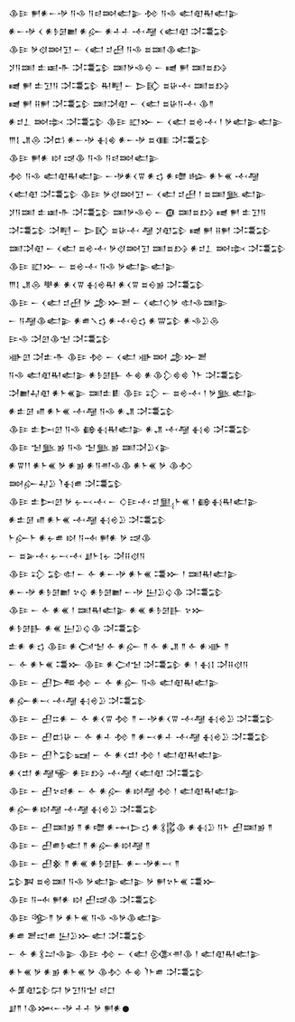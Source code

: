 <div class='block'>
<div class='line'>𒆠𒄿 𒂍𒀭𒀸𒋩 𒀀𒈾 𒀀𒁀𒇷𒅗𒉌 𒁵 𒀀𒈾 𒅗𒊏𒊑𒅗𒉌</div>
<div class='line'>𒀭𒀸𒋩 𒌋 𒀭𒊩𒌆𒆤 𒀭𒅎 𒀭𒈦𒈦 𒋾𒆷 𒌋𒅗𒊏 𒋫𒃮𒁉</div>
<div class='line'>𒆠𒄿 𒃻𒋼𒇷𒋛 𒀸 𒌋𒅗 𒄑𒍎 𒀀𒈾 𒊺𒌅𒆠𒅗𒉌</div>
<div class='line'>𒋡𒀀𒌅 𒉺𒀜𒋥 𒋫𒃮𒁉 𒌅𒃻𒈾𒀪 𒀸 𒉠 𒂍 𒌅𒊺𒋳</div>
<div class='line'>𒉠 𒂍 𒉺𒋛𒀀 𒋫𒃮𒁉 𒊑𒋃 𒀸 𒆕𒃼 𒊺𒄩𒋾 𒌅𒊺𒋳</div>
<div class='line'>𒉠 𒂍 𒍝𒂍 𒋫𒃮𒁉 𒌅𒋫𒊏 𒀸 𒌋𒅗 𒊺𒄩𒀀𒋾 𒆠𒈫</div>
<div class='line'>𒀭𒄑𒁇 𒇷𒇸 𒋫𒃮𒁉 𒆠𒄿 𒊬𒁍 𒀸 𒌋𒅗 𒊺𒄴𒋾 𒁹 𒃻𒅗𒉌𒅗𒉌</div>
<div class='line'>𒐈𒋙 𒂗𒁲 𒋫𒆗 𒀭𒀸𒋩 𒈬𒄯 𒀭𒀸𒋩 𒊺𒈪 𒋫𒃮𒁉</div>
<div class='line'>𒆠𒄿 𒂍𒀭 𒊭 𒀏𒆠 𒀀𒈾 𒀀𒁀𒇷𒅗𒉌</div>
<div class='line'>𒁵 𒀀𒈾 𒅗𒊏𒊑𒅗𒉌 𒀸𒋩𒀭𒌋𒐊 𒀭𒌓 𒀭𒈩 𒈗 𒀭𒈨𒌍 𒋾𒆷</div>
<div class='line'>𒌋𒅗𒊏 𒋫𒃮𒁉 𒆠𒄿 𒃻𒋼𒇷𒋛 𒀸 𒌋𒅗 𒄑𒍎 𒁹 𒊺𒌅𒆥𒅗𒉌</div>
<div class='line'>𒋡𒀀𒌅 𒉺𒀜𒋥 𒋫𒃮𒁉 𒌅𒃻𒈾𒀪 𒀸 𒁈 𒌅𒊺𒋳 𒉠 𒂍 𒉺𒋛𒀀</div>
<div class='line'>𒋫𒃮𒁉 𒋫𒋃 𒀸 𒆕𒃼 𒊺𒄩𒋾 𒆷 𒋡𒊏𒁉 𒉠 𒂍 𒍝𒂍 𒋫𒃮𒁉</div>
<div class='line'>𒌅𒋫𒊏 𒀸 𒌋𒅗 𒊺𒄴𒋾 𒃻𒋼𒇷𒋛 𒌅𒊺𒋳 𒀭𒄑𒁇 𒇷𒇸 𒋫𒃮𒁉</div>
<div class='line'>𒆠𒄿 𒊬𒁍 𒀸 𒊺𒄴𒋾 𒀀𒈾 𒃻𒅗𒉌𒅗𒉌</div>
<div class='line'>𒐈𒋙 𒂗𒁲 𒋧𒀭 𒀭𒌋𒐊 𒈬𒄴𒊑 𒀭𒌋𒐊 𒊺𒀪𒂊 𒋫𒃮𒁉</div>
<div class='line'>𒆠𒄿 𒀸 𒌋𒅗 𒄑𒍎 𒃻 𒂁𒁍𒍪 𒀸 𒌋𒅗𒄭𒃻 𒊕𒈾𒌅𒉌</div>
<div class='line'>𒀸 𒀀𒆷𒆠𒅗𒉌 𒀭𒌑𒃵𒌓 𒀭𒋾𒀪𒌓 𒀭𒐌𒁉 𒀭𒈾𒊒𒁲</div>
<div class='line'>𒄿𒈾 𒋫𒇻𒆠𒈠 𒋫𒃮𒁉</div>
<div class='line'>𒀝𒇻 𒋫𒉺𒋥 𒆠𒄿 𒁵 𒀸 𒌋𒅗 𒀝𒇷 𒂁𒁍𒍪</div>
<div class='line'>𒀀𒈾 𒅗𒊏𒊑𒅗𒉌 𒀭𒊩𒌆𒃲 𒅆𒄯 𒀭𒆠𒁷𒄵𒄵 𒇺𒈨 𒋫𒃮𒁉</div>
<div class='line'>𒋫𒆤𒄷𒊏 𒀭𒈨𒌍𒉌 𒌅𒉺𒀾 𒆠𒄿 𒃾 𒀸 𒊺𒄴𒋾 𒁹 𒃻𒆥𒅗𒉌</div>
<div class='line'>𒀭𒉺𒌆 𒈛 𒀭𒈨𒌍 𒋾𒆷 𒀀𒈾 𒀭𒂗 𒋫𒃮𒁉</div>
<div class='line'>𒆠𒄿 𒉺𒄖𒇻 𒀀𒈾 𒂵𒈬𒊑𒅗𒉌 𒀭𒂗 𒋾𒆷 𒈬𒄯 𒋫𒃮𒁉</div>
<div class='line'>𒆠𒄿 𒈠𒆥𒂊 𒀀𒈾 𒈠𒆥𒂊 𒌅𒋫𒊒𒌋𒉌</div>
<div class='line'>𒀭𒐊𒁹𒁹 𒀭𒈨𒌍 𒃻 𒀭𒂊 𒀭𒀀𒉣𒈾𒆠 𒀭𒈨𒌍 𒃻 𒆠𒁴</div>
<div class='line'>𒇷𒅎𒄷𒊒 𒇺𒈬𒌑 𒋫𒃮𒁉</div>
<div class='line'>𒆠𒄿 𒉺𒄖𒇻 𒃻 𒉡𒁁𒋾 𒀸 𒄭𒄿𒋾 𒄑𒅅𒈨𒌍 𒁹 𒂵𒈬𒊑𒅗𒉌</div>
<div class='line'>𒀭𒉺𒌆 𒈛 𒀭𒈨𒌍 𒋾𒆷 𒈬𒄴𒊒 𒋫𒃮𒁉</div>
<div class='line'>𒈨𒅎𒈨 𒀭𒉡𒌑 𒊭 𒀀𒁄 𒂍𒀭 𒃻 𒀏𒆠</div>
<div class='line'>𒀸 𒊺𒅕𒋾 𒉡𒁁𒋾 𒋗𒈨𒋙𒉡 𒋫𒍝𒋼𒀀</div>
<div class='line'>𒆠𒄿 𒃾 𒁉𒊕 𒀸 𒅆 𒀭𒀸𒋩 𒀭𒈨𒌍 𒃮𒁍 𒁹 𒌅𒊑𒅗𒉌</div>
<div class='line'>𒀭𒀸𒋩 𒀭𒊩𒌆𒆤 𒆳𒌒 𒀭𒊩𒌆𒆤 𒀸𒋩 𒌨𒊒𒌒𒆠 𒋫𒃮𒁉</div>
<div class='line'>𒆠𒄿 𒀸 𒅆 𒀭𒌍 𒁹 𒌅𒊑𒅗𒉌 𒀭𒌍 𒀭𒊩𒌆𒃲 𒆳𒁍</div>
<div class='line'>𒀭𒊩𒌆𒃲 𒀭𒌍 𒌨𒊒𒌒𒆠 𒋫𒃮𒁉</div>
<div class='line'>𒉺𒀭 𒀭𒌓 𒆠𒄿 𒀭𒉏𒈠 𒅆 𒀭𒅎 𒈫 𒅆 𒀭𒂗 𒈫 𒅆 𒀭𒀝 𒈫</div>
<div class='line'>𒀸 𒅆 𒀭𒈨𒌍 𒃮𒁍 𒆠𒄿 𒀭𒉏𒈠 𒋫𒃮𒁉 𒀭 𒁹 𒈬𒋙 𒋫𒍝𒋼𒀀</div>
<div class='line'>𒆠𒄿 𒀸 𒌷𒆕𒍣 𒁵 𒀸 𒅆 𒀭𒅎 𒀀𒈾 𒅗𒊏𒊑𒅗𒉌</div>
<div class='line'>𒀭𒅎𒀭𒁁 𒋾𒆷 𒈬𒄴𒊒 𒋫𒃮𒁉</div>
<div class='line'>𒆠𒄿 𒀸 𒌷𒇹𒀭 𒀸 𒅆 𒀭𒌋𒐊 𒁵 𒈫 𒀸𒋩𒀭𒌋𒐊 𒋾𒆷 𒈬𒄴𒊒 𒋫𒃮𒁉</div>
<div class='line'>𒆠𒄿 𒀸 𒌷𒆗𒄩 𒀸 𒅆 𒀭𒈦 𒁵 𒈫 𒀭𒁁𒀭𒈦 𒋾𒆷 𒈬𒄴𒊒 𒋫𒃮𒁉</div>
<div class='line'>𒆠𒄿 𒀸 𒌷𒋻𒁉𒍢 𒀸 𒅆 𒀭𒌋𒄥 𒁵 𒁹 𒅗𒊏𒊑𒅗𒉌</div>
<div class='line'>𒀭𒌋𒄥 𒀭𒆷𒊍 𒀭𒄿𒋳 𒋾𒆷 𒌋𒅗𒊏 𒋫𒃮𒁉</div>
<div class='line'>𒆠𒄿 𒀸 𒌷𒆳𒁀𒀭 𒀸 𒅆 𒀭𒅎 𒀭𒊭𒆷 𒁵 𒁹 𒅗𒊏𒊑𒅗𒉌</div>
<div class='line'>𒀭𒅎𒀭𒊭𒆷 𒋾𒆷 𒈬𒄴𒊒 𒋫𒃮𒁉</div>
<div class='line'>𒆠𒄿 𒀸 𒌷𒌅𒂊 𒈫 𒀭𒈩 𒀭𒆰𒆕𒌓 𒀭𒃽𒌵𒆠 𒀭𒈬𒊒 𒀀𒈨 𒌷𒌅𒂊 𒈫</div>
<div class='line'>𒆠𒄿 𒀸 𒌷𒌑𒊩𒅗 𒈫 𒀭𒅎𒀭𒊭𒆷 𒈫</div>
<div class='line'>𒆠𒄿 𒀸 𒌷𒆜 𒈫 𒀭𒌍 𒀭𒊩𒌆𒃲 𒀭𒀸𒋩𒀭𒁁 𒈫</div>
<div class='line'>𒁉𒀉 𒊺𒄴𒌅 𒀀𒈾 𒃻𒅗𒉌𒅗𒉌 𒃻 𒂍𒆳𒈨𒌍 𒃮𒁍</div>
<div class='line'>𒆠𒄿 𒀀𒁄 𒂍𒀭 𒊭 𒌷𒀏𒆠 𒋫𒃮𒁉</div>
<div class='line'>𒆠𒄿 𒄊𒈫 𒃻 𒀭𒈨𒌍 𒀀𒈾 𒈾𒃻𒆠𒅗𒉌</div>
<div class='line'>𒀭𒌑 𒍪𒀊𒌑 𒌨𒊒𒁍𒅗 𒋫𒃮𒁉</div>
<div class='line'>𒀸 𒅆 𒀭𒃽𒁺𒈾𒉌 𒆠𒄿 𒁵 𒀸 𒌋𒅗 𒍜𒉣𒆠 𒁹 𒅗𒊏𒊑𒅗𒉌</div>
<div class='line'>𒀭𒈨𒌍 𒃻 𒀭𒂊 𒀭𒈨𒌍 𒃻 𒆠𒁴 𒅆𒄯 𒇺𒈨𒌑 𒋫𒃮𒁉</div>
<div class='line'>𒅆𒂠𒊏𒁉𒁶 𒃻𒋛𒀀𒈠 𒁀𒆸</div>
<div class='line'>𒋗𒈫 𒁹𒆠𒈲𒀸𒋩 𒈦𒈦 𒃻 𒂍𒀭𒊹</div>
</div>